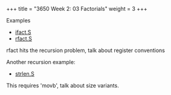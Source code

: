 +++
title = "3650 Week 2: 03 Factorials"
weight = 3
+++

Examples 

 - [ifact.S](./ifact.S)
 - [rfact.S](./rfact.S)

rfact hits the recursion problem, talk about register conventions


Another recursion example:

 - [strlen.S](./strlen.S)

This requires 'movb', talk about size variants.


